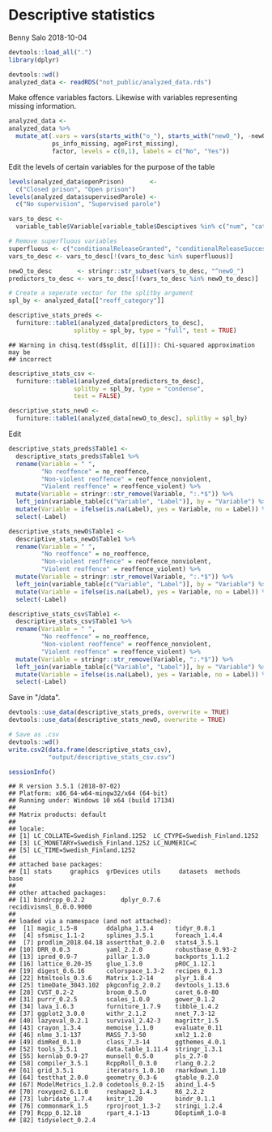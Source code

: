 Descriptive statistics
================
Benny Salo
2018-10-04

``` r
devtools::load_all(".")
library(dplyr)

devtools::wd()
analyzed_data <- readRDS("not_public/analyzed_data.rds")
```

Make offence variables factors. Likewise with variables representing missing information.

``` r
analyzed_data <-
analyzed_data %>% 
  mutate_at(.vars = vars(starts_with("o_"), starts_with("newO_"), -newO_violent,
            ps_info_missing, ageFirst_missing),
            factor, levels = c(0,1), labels = c("No", "Yes"))
```

Edit the levels of certain variables for the purpose of the table

``` r
levels(analyzed_data$openPrison)       <- 
  c("Closed prison", "Open prison")
levels(analyzed_data$supervisedParole) <- 
  c("No supervision", "Supervised parole")
```

``` r
vars_to_desc <- 
  variable_table$Variable[variable_table$Desciptives %in% c("num", "cat")]

# Remove superfluous variables
superfluous <- c("conditionalReleaseGranted", "conditionalReleaseSuccess")
vars_to_desc <- vars_to_desc[!(vars_to_desc %in% superfluous)]

newO_to_desc       <- stringr::str_subset(vars_to_desc, "^newO_")
predictors_to_desc <- vars_to_desc[!(vars_to_desc %in% newO_to_desc)]

# Create a seperate vector for the splitby argument
spl_by <- analyzed_data[["reoff_category"]]

descriptive_stats_preds <- 
  furniture::table1(analyzed_data[predictors_to_desc],
                  splitby = spl_by, type = "full", test = TRUE)
```

    ## Warning in chisq.test(d$split, d[[i]]): Chi-squared approximation may be
    ## incorrect

``` r
descriptive_stats_csv <- 
  furniture::table1(analyzed_data[predictors_to_desc],
                  splitby = spl_by, type = "condense", 
                  test = FALSE)
```

``` r
descriptive_stats_newO <- 
  furniture::table1(analyzed_data[newO_to_desc], splitby = spl_by)
```

Edit

``` r
descriptive_stats_preds$Table1 <-
  descriptive_stats_preds$Table1 %>% 
  rename(Variable = " ",
         "No reoffence" = no_reoffence,
         "Non-violent reoffence" = reoffence_nonviolent,
         "Violent reoffence" = reoffence_violent) %>%
  mutate(Variable = stringr::str_remove(Variable, ":.*$")) %>% 
  left_join(variable_table[c("Variable", "Label")], by = "Variable") %>% 
  mutate(Variable = ifelse(is.na(Label), yes = Variable, no = Label)) %>%
  select(-Label)

descriptive_stats_newO$Table1 <-
  descriptive_stats_newO$Table1 %>% 
  rename(Variable = " ",
         "No reoffence" = no_reoffence,
         "Non-violent reoffence" = reoffence_nonviolent,
         "Violent reoffence" = reoffence_violent) %>%
  mutate(Variable = stringr::str_remove(Variable, ":.*$")) %>% 
  left_join(variable_table[c("Variable", "Label")], by = "Variable") %>% 
  mutate(Variable = ifelse(is.na(Label), yes = Variable, no = Label)) %>%
  select(-Label)

descriptive_stats_csv$Table1 <-
  descriptive_stats_csv$Table1 %>% 
  rename(Variable = " ",
         "No reoffence" = no_reoffence,
         "Non-violent reoffence" = reoffence_nonviolent,
         "Violent reoffence" = reoffence_violent) %>%
  mutate(Variable = stringr::str_remove(Variable, ":.*$")) %>% 
  left_join(variable_table[c("Variable", "Label")], by = "Variable") %>% 
  mutate(Variable = ifelse(is.na(Label), yes = Variable, no = Label)) %>%
  select(-Label)
```

Save in "/data".

``` r
devtools::use_data(descriptive_stats_preds, overwrite = TRUE)
devtools::use_data(descriptive_stats_newO, overwrite = TRUE)
```

``` r
# Save as .csv
devtools::wd()
write.csv2(data.frame(descriptive_stats_csv), 
           "output/descriptive_stats_csv.csv") 
```

``` r
sessionInfo()
```

    ## R version 3.5.1 (2018-07-02)
    ## Platform: x86_64-w64-mingw32/x64 (64-bit)
    ## Running under: Windows 10 x64 (build 17134)
    ## 
    ## Matrix products: default
    ## 
    ## locale:
    ## [1] LC_COLLATE=Swedish_Finland.1252  LC_CTYPE=Swedish_Finland.1252   
    ## [3] LC_MONETARY=Swedish_Finland.1252 LC_NUMERIC=C                    
    ## [5] LC_TIME=Swedish_Finland.1252    
    ## 
    ## attached base packages:
    ## [1] stats     graphics  grDevices utils     datasets  methods   base     
    ## 
    ## other attached packages:
    ## [1] bindrcpp_0.2.2          dplyr_0.7.6             recidivismsl_0.0.0.9000
    ## 
    ## loaded via a namespace (and not attached):
    ##  [1] magic_1.5-8        ddalpha_1.3.4      tidyr_0.8.1       
    ##  [4] sfsmisc_1.1-2      splines_3.5.1      foreach_1.4.4     
    ##  [7] prodlim_2018.04.18 assertthat_0.2.0   stats4_3.5.1      
    ## [10] DRR_0.0.3          yaml_2.2.0         robustbase_0.93-2 
    ## [13] ipred_0.9-7        pillar_1.3.0       backports_1.1.2   
    ## [16] lattice_0.20-35    glue_1.3.0         pROC_1.12.1       
    ## [19] digest_0.6.16      colorspace_1.3-2   recipes_0.1.3     
    ## [22] htmltools_0.3.6    Matrix_1.2-14      plyr_1.8.4        
    ## [25] timeDate_3043.102  pkgconfig_2.0.2    devtools_1.13.6   
    ## [28] CVST_0.2-2         broom_0.5.0        caret_6.0-80      
    ## [31] purrr_0.2.5        scales_1.0.0       gower_0.1.2       
    ## [34] lava_1.6.3         furniture_1.7.9    tibble_1.4.2      
    ## [37] ggplot2_3.0.0      withr_2.1.2        nnet_7.3-12       
    ## [40] lazyeval_0.2.1     survival_2.42-3    magrittr_1.5      
    ## [43] crayon_1.3.4       memoise_1.1.0      evaluate_0.11     
    ## [46] nlme_3.1-137       MASS_7.3-50        xml2_1.2.0        
    ## [49] dimRed_0.1.0       class_7.3-14       ggthemes_4.0.1    
    ## [52] tools_3.5.1        data.table_1.11.4  stringr_1.3.1     
    ## [55] kernlab_0.9-27     munsell_0.5.0      pls_2.7-0         
    ## [58] compiler_3.5.1     RcppRoll_0.3.0     rlang_0.2.2       
    ## [61] grid_3.5.1         iterators_1.0.10   rmarkdown_1.10    
    ## [64] testthat_2.0.0     geometry_0.3-6     gtable_0.2.0      
    ## [67] ModelMetrics_1.2.0 codetools_0.2-15   abind_1.4-5       
    ## [70] roxygen2_6.1.0     reshape2_1.4.3     R6_2.2.2          
    ## [73] lubridate_1.7.4    knitr_1.20         bindr_0.1.1       
    ## [76] commonmark_1.5     rprojroot_1.3-2    stringi_1.2.4     
    ## [79] Rcpp_0.12.18       rpart_4.1-13       DEoptimR_1.0-8    
    ## [82] tidyselect_0.2.4
